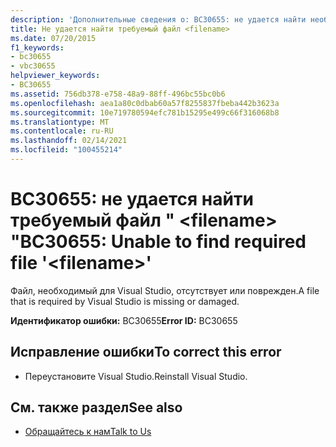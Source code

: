```yaml
---
description: 'Дополнительные сведения о: BC30655: не удается найти необходимый файл " <filename> "'
title: Не удается найти требуемый файл <filename>
ms.date: 07/20/2015
f1_keywords:
- bc30655
- vbc30655
helpviewer_keywords:
- BC30655
ms.assetid: 756db378-e758-48a9-88ff-496bc55bc0b6
ms.openlocfilehash: aea1a80c0dbab60a57f8255837fbeba442b3623a
ms.sourcegitcommit: 10e719780594efc781b15295e499c66f316068b8
ms.translationtype: MT
ms.contentlocale: ru-RU
ms.lasthandoff: 02/14/2021
ms.locfileid: "100455214"
---
```

# <a name="bc30655-unable-to-find-required-file-filename"></a><span data-ttu-id="1d891-103">BC30655: не удается найти требуемый файл " \<filename> "</span><span class="sxs-lookup"><span data-stu-id="1d891-103">BC30655: Unable to find required file '\<filename>'</span></span>

<span data-ttu-id="1d891-104">Файл, необходимый для Visual Studio, отсутствует или поврежден.</span><span class="sxs-lookup"><span data-stu-id="1d891-104">A file that is required by Visual Studio is missing or damaged.</span></span>

 <span data-ttu-id="1d891-105">**Идентификатор ошибки:** BC30655</span><span class="sxs-lookup"><span data-stu-id="1d891-105">**Error ID:** BC30655</span></span>

## <a name="to-correct-this-error"></a><span data-ttu-id="1d891-106">Исправление ошибки</span><span class="sxs-lookup"><span data-stu-id="1d891-106">To correct this error</span></span>

- <span data-ttu-id="1d891-107">Переустановите Visual Studio.</span><span class="sxs-lookup"><span data-stu-id="1d891-107">Reinstall Visual Studio.</span></span>

## <a name="see-also"></a><span data-ttu-id="1d891-108">См. также раздел</span><span class="sxs-lookup"><span data-stu-id="1d891-108">See also</span></span>

- [<span data-ttu-id="1d891-109">Обращайтесь к нам</span><span class="sxs-lookup"><span data-stu-id="1d891-109">Talk to Us</span></span>](/visualstudio/ide/feedback-options)

